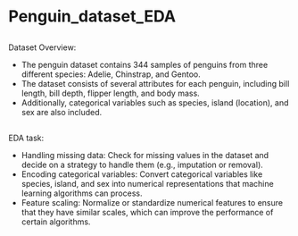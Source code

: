 # Penguin_dataset_EDA

## 
Dataset Overview:
- The penguin dataset contains 344 samples of penguins from three different species:
Adelie, Chinstrap, and Gentoo.
- The dataset consists of several attributes for each penguin, including bill length, bill
depth, flipper length, and body mass.
- Additionally, categorical variables such as species, island (location), and sex are also
included.

## 
EDA task:
- Handling missing data: Check for missing values in the dataset and decide on a strategy
to handle them (e.g., imputation or removal).
- Encoding categorical variables: Convert categorical variables like species, island, and
sex into numerical representations that machine learning algorithms can process.
- Feature scaling: Normalize or standardize numerical features to ensure that they have similar scales,
which can improve the performance of certain algorithms.
